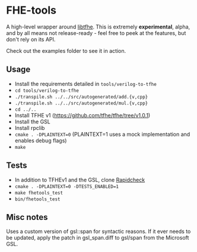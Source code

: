 FHE-tools
=========

A high-level wrapper around [libtfhe](https://github.com/tfhe/tfhe/). This is extremely **experimental**, alpha, and by all means not release-ready - feel free to peek at the features, but don't rely on its API.

Check out the examples folder to see it in action.

## Usage

 * Install the requirements detailed in `tools/verilog-to-tfhe`
 * `cd tools/verilog-to-tfhe`
 * `./transpile.sh ../../src/autogenerated/add.{v,cpp}`
 * `./transpile.sh ../../src/autogenerated/mul.{v,cpp}`
 * `cd ../..`
 * Install TFHE v1 (https://github.com/tfhe/tfhe/tree/v1.0.1)
 * Install the GSL
 * Install rpclib
 * `cmake . -DPLAINTEXT=0` (PLAINTEXT=1 uses a mock implementation and enables debug flags)
 * `make`

## Tests

 * In addition to TFHEv1 and the GSL, clone [Rapidcheck](https://github.com/emil-e/rapidcheck/)
 * `cmake . -DPLAINTEXT=0 -DTESTS_ENABLED=1`
 * `make fhetools_test`
 * `bin/fhetools_test`

## Misc notes

Uses a custom version of gsl::span for syntactic reasons. If it ever needs to be updated, apply the patch in gsl_span.diff to gsl/span from the Microsoft GSL.